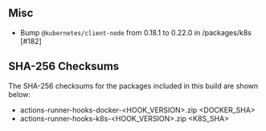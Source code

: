 <!-- ## Features -->

<!-- ## Bugs -->

## Misc

- Bump `@kubernetes/client-node` from 0.18.1 to 0.22.0 in /packages/k8s [#182]

## SHA-256 Checksums

The SHA-256 checksums for the packages included in this build are shown below:

- actions-runner-hooks-docker-<HOOK_VERSION>.zip <DOCKER_SHA>
- actions-runner-hooks-k8s-<HOOK_VERSION>.zip <K8S_SHA>
